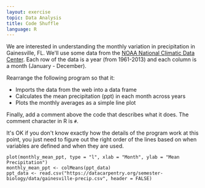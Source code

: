 ```yaml
---
layout: exercise
topic: Data Analysis
title: Code Shuffle
language: R
---
```


We are interested in understanding the monthly variation in precipitation in
Gainesville, FL. We'll use some data from the
[NOAA National Climatic Data Center](http://www.ncdc.noaa.gov/).
Each row of the data is a year (from 1961-2013) and each column is a month
(January - December).

Rearrange the following program so that it:

- Imports the data from the web into a data frame
- Calculates the mean precipitation (ppt) in each month across years
- Plots the monthly averages as a simple line plot

Finally, add a comment above the code that describes what it does. The comment
character in R is `#`.

It's OK if you don't know exactly how the details of the program work at this
point, you just need to figure out the right order of the lines based on when
variables are defined and when they are used.

```
plot(monthly_mean_ppt, type = "l", xlab = "Month", ylab = "Mean Precipitation")
monthly_mean_ppt <- colMeans(ppt_data)
ppt_data <- read.csv("https://datacarpentry.org/semester-biology/data/gainesville-precip.csv", header = FALSE)
```

